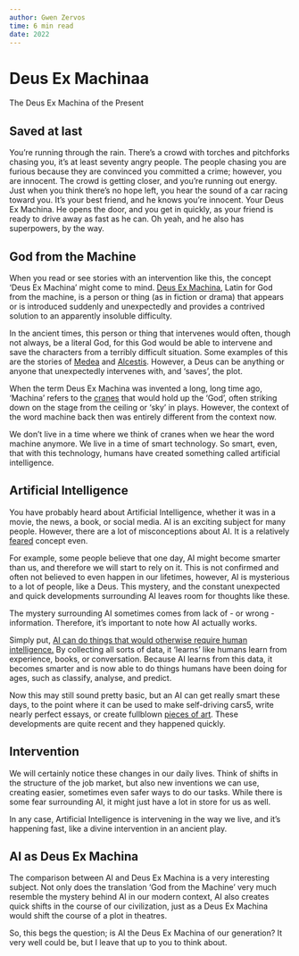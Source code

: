 ```yaml
---
author: Gwen Zervos
time: 6 min read
date: 2022
---
```


# Deus Ex Machinaa
The Deus Ex Machina of the Present

## Saved at last
You’re running through the rain. There’s a crowd with torches and pitchforks chasing you, it’s at least seventy angry people. The people chasing you are furious because they are convinced you committed a crime; however, you are innocent. <!--more--> The crowd is getting closer, and you’re running out energy. Just when you think there’s no hope left, you hear the sound of a car racing toward you. It’s your best friend, and he knows you’re innocent. Your Deus Ex Machina. He opens the door, and you get in quickly, as your friend is ready to drive away as fast as he can. Oh yeah, and he also has superpowers, by the way.

## God from the Machine
When you read or see stories with an intervention like this, the concept ‘Deus Ex Machina’ might come to mind. [Deus Ex Machina](https://www.merriam-webster.com/dictionary/deus%20ex%20machina), Latin for God from the machine, is a person or thing (as in fiction or drama) that appears or is introduced suddenly and unexpectedly and provides a contrived solution to an apparently insoluble difficulty.

In the ancient times, this person or thing that intervenes would often, though not always, be a literal God, for this God would be able to intervene and save the characters from a terribly difficult situation. Some examples of this are the stories of [Medea](https://www.alleytheatre.org/stage-notes/the-medea-myth) and [Alcestis](https://www.britannica.com/topic/Alcestis-Greek-mythology). However, a Deus can be anything or anyone that unexpectedly intervenes with, and ‘saves’, the plot.

When the term Deus Ex Machina was invented a long, long time ago, ‘Machina’ refers to the [cranes](https://www.merriam-webster.com/dictionary/deus%20ex%20machina) that would hold up the ‘God’, often striking down on the stage from the ceiling or ‘sky’ in plays. However, the context of the word machine back then was entirely different from the context now.  

We don’t live in a time where we think of cranes when we hear the word machine anymore. We live in a time of smart technology. So smart, even, that with this technology, humans have created something called artificial intelligence.

## Artificial Intelligence

You have probably heard about Artificial Intelligence, whether it was in a movie, the news, a book, or social media. AI is an exciting subject for many people. However, there are a lot of misconceptions about AI. It is a relatively [feared](https://www.technologyreview.com/2015/02/11/169210/our-fear-of-artificial-intelligence/) concept even.

For example, some people believe that one day, AI might become smarter than us, and therefore we will start to rely on it. This is not confirmed and often not believed to even happen in our lifetimes, however, AI is mysterious to a lot of people, like a Deus. This mystery, and the constant unexpected and quick developments surrounding AI leaves room for thoughts like these.  

The mystery surrounding AI sometimes comes from lack of - or wrong - information. Therefore, it’s important to note how AI actually works.

Simply put, [AI can do things that would otherwise require human intelligence.](https://medium.com/mytake/artificial-intelligence-explained-in-simple-english-part-1-2-1b28c1f762cf) By collecting all sorts of data, it ‘learns’ like humans learn from experience, books, or conversation. Because AI learns from this data, it becomes smarter and is now able to do things humans have been doing for ages, such as classify, analyse, and predict.

Now this may still sound pretty basic, but an AI can get really smart these days, to the point where it can be used to make self-driving cars5, write nearly perfect essays, or create fullblown [pieces of art](https://openai.com/). These developments are quite recent and they happened quickly.

## Intervention
We will certainly notice these changes in our daily lives. Think of shifts in the structure of the job market, but also new inventions we can use, creating easier, sometimes even safer ways to do our tasks. While there is some fear surrounding AI, it might just have a lot in store for us as well.  

In any case, Artificial Intelligence is intervening in the way we live, and it’s happening fast, like a divine intervention in an ancient play.  

## AI as Deus Ex Machina
The comparison between AI and Deus Ex Machina is a very interesting subject. Not only does the translation ‘God from the Machine’ very much resemble the mystery behind AI in our modern context, AI also creates quick shifts in the course of our civilization, just as a Deus Ex Machina would shift the course of a plot in theatres.

So, this begs the question; is AI the Deus Ex Machina of our generation? It very well could be, but I leave that up to you to think about.